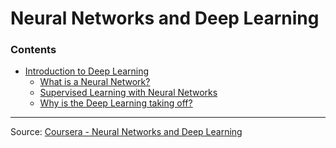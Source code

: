 # Neural Networks and Deep Learning
### Contents
 - [Introduction to Deep Learning](/1-Introduction-to-Deep-Learning)
	 - [What is a Neural Network?](/1-Introduction-to-Deep-Learning/1-What-is-a-Neural-Network.md)
	 - [Supervised Learning with Neural Networks](/1-Introduction-to-Deep-Learning/2-Supervised-Learning-with-NN.md)
	 - [Why is the Deep Learning taking off?](/1-Introduction-to-Deep-Learning/3-Why-is-Deep-Learning-taking-off.md)
	 

---
Source: [Coursera - Neural Networks and Deep Learning](https://www.coursera.org/learn/neural-networks-deep-learning/)
